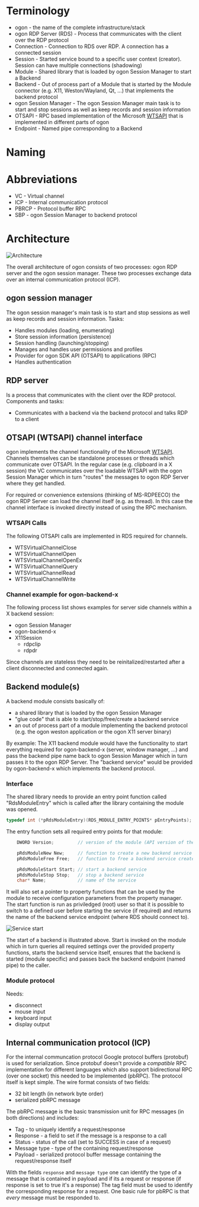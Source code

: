 # Terminology
* ogon - the name of the complete infrastructure/stack
* ogon RDP Server (RDS) - Process that communicates with the client over the RDP protocol
* Connection - Connection to RDS over RDP. A connection has a connected session
* Session - Started service bound to a specific user context (creator). Session can have multiple connections (shadowing)
* Module - Shared library that is loaded by ogon Session Manager to start a Backend
* Backend -  Out of process part of a Module that is started by the Module connector (e.g. X11, Weston/Wayland, Qt, ...) that implements the backend protocol
* ogon Session Manager - The ogon Session Manager main task is to start and stop sessions as well as keep records and session information
* OTSAPI - RPC based implementation of the Microsoft [WTSAPI] that is implemented in different parts of ogon
* Endpoint - Named pipe corresponding to a Backend

# Naming

# Abbreviations
* VC - Virtual channel
* ICP - Internal communication protocol
* PBRCP - Protocol buffer RPC
* SBP - ogon Session Manager to backend protocol

# Architecture
![Architecture](images/architecture.png "ogon Architecture")

The overall architecture of ogon consists of two processes: ogon RDP server and the ogon session manager. These two processes exchange data over an internal communication protocol (ICP).

## ogon session manager
The ogon session manager's main task is to start and stop sessions as well as keep records and session information.
Tasks:

* Handles modules (loading, enumerating)
* Store session information (persistence)
* Session handling (launching/stopping)
* Manages and handles user permissions and profiles
* Provider for ogon SDK API (OTSAPI) to applications (RPC)
* Handles authentication

## RDP server
Is a process that communicates with the client over the RDP protocol.
Components and tasks:

* Communicates with a backend via the backend protocol and talks RDP to a client


## OTSAPI (WTSAPI) channel interface
ogon implements the channel functionality of the Microsoft [WTSAPI].
Channels themselves can be standalone processes or threads which communicate over OTSAPI.
In the regular case (e.g. clipboard in a X session) the VC communicates over the loadable WTSAPI with the ogon Session Manager which in turn "routes" the messages to ogon RDP Server where they get handled.

For required or convenience extensions (thinking of MS-RDPEECO) the ogon RDP Server can load the channel itself (e.g. as thread). In this case the channel interface is invoked directly instead of using the RPC mechanism.

### WTSAPI Calls
The following OTSAPI calls are implemented in RDS required for channels.

* WTSVirtualChannelClose
* WTSVirtualChannelOpen
* WTSVirtualChannelOpenEx
* WTSVirtualChannelQuery
* WTSVirtualChannelRead
* WTSVirtualChannelWrite

### Channel example for ogon-backend-x

The following process list shows examples for server side channels within a
X backend session:

* ogon Session Manager
 * ogon-backend-x
 * X11Session
   * rdpclip
   * rdpdr

Since channels are stateless they need to be reinitalized/restarted after a client disconnected and connected again.

## Backend module(s)
A backend module consists basically of:

* a shared library that is loaded by the ogon Session Manager
* "glue code" that is able to start/stop/free/create a backend service
* an out of process part of a module implementing the backend  protocol (e.g. the ogon weston application or the ogon X11 server binary)

By example: The X11 backend module would have the functionality to start everything required for ogon-backend-x (server, window manager, ...) and pass the backend pipe name back to ogon Session Manager which in turn passes it to the ogon RDP Server. The "backend service" would be provided by ogon-backend-x which implements the backend protocol.

### Interface
The shared library needs to provide an entry point function called "RdsModuleEntry" which is called after the library containing the module was opened.
```c
typedef int (*pRdsModuleEntry)(RDS_MODULE_ENTRY_POINTS* pEntryPoints);
```
The entry function sets all required entry points for that module:
```c
    DWORD Version;         // version of the module (API version of the module)

    pRdsModuleNew New;     // function to create a new backend service
    pRdsModuleFree Free;   // function to free a backend service created with New

    pRdsModuleStart Start; // start a backend service
    pRdsModuleStop Stop;   // stop a backend service
    char* Name;            // name of the service
```
It will also set a pointer to property functions that can be used by the module to receive configuration parameters from the property manager.
The start function is run as priviledged (root) user so that it is possible to switch to a defined user before starting the service (if required) and returns the name of the backend service endpoint (where RDS should connect to).

![Service start](images/module_start.png "Service start")

The start of a backend is illustrated above. Start is invoked on the module which in turn queries all required settings over the provided property functions, starts the backend service itself, ensures that the backend is started (module specific) and passes back the backend endpoint (named pipe) to the caller.

### Module protocol
Needs:
* disconnect
* mouse input
* keyboard input
* display output


## Internal communication protocol (ICP)

For the internal communcation protocol Google protocol buffers (protobuf) is used for serialization.
Since protobuf doesn't provide a *compatible* RPC implementation for different languages which also support bidirectional RPC (over one socket) this needed to be implemented (pbRPC).
The protocol itself is kept simple. The wire format consists of two fields:
* 32 bit length (in network byte order)
* serialized pbRPC message

The pbRPC message is the basic transmission unit for RPC messages (in both directions) and includes:
* Tag - to uniquely identify a request/response
* Response - a field to set if the message is a response to a call
* Status - status of the call (set to SUCCESS in case of a request)
* Message type - type of the containing request/response
* Payload - serialized protocol buffer message containing the request/response itself

With the fields `response` and `message type` one can identify the type of a message that is contained in payload and if its a request or response (if response is set to true it's a response)
The tag field must be used to identify the corresponding response for a request.
One basic rule for pbRPC is that *every* message must be responded to.




[WTSAPI]:https://msdn.microsoft.com/en-us/library/aa383464%28v=vs.85%29.aspx
